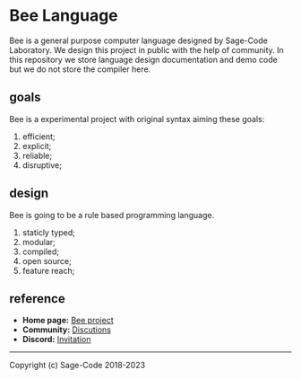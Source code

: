 # Bee Language

Bee is a general purpose computer language designed by Sage-Code Laboratory. We design this project in public with the help of community. In this repository we store language design documentation and demo code but we do not store the compiler here.

## goals

Bee is a experimental project with original syntax aiming these goals:

1. efficient;
2. explicit;
3. reliable;
4. disruptive;

## design 

Bee is going to be a rule based programming language.

1. staticly typed;
2. modular;
3. compiled;
4. open source;
5. feature reach;

## reference

* **Home page:** [Bee project](https://sagecode.net/bee/index.html)
* **Community:** [Discutions](https://github.com/sage-code/bee/discussions) 
* **Discord:** [Invitation](https://discord.gg/twXtRsTVDA)   

-----
Copyright (c) Sage-Code 2018-2023 

